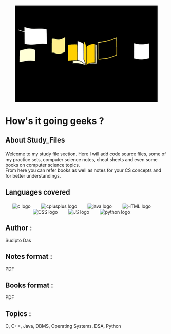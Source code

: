 ###

<div align="center">
  <img height="300" src="https://github.com/isudiptodas/isudiptodas/blob/main/Github_Study_Files.gif"  />
</div>

###

<h1 align="left">How's it going geeks ?</h1>

###

<h2 align="left">About Study_Files</h2>

###

<p align="left">Welcome to my study file section. Here I will add code source files, some of my practice sets, computer science notes, cheat sheets and even some books on computer science topics.<br>From here you can refer books as well as notes for your CS concepts and for better understandings.<br></p>

###

<h2 align="left">Languages covered </h2>

###

<div align="center">
  <img src="https://cdn.jsdelivr.net/gh/devicons/devicon/icons/c/c-original.svg" height="40" alt="c logo"  />
  <img width="25" />
  <img src="https://sdtimes.com/wp-content/uploads/2018/03/cpppp.png" height="40" alt="cplusplus logo"  />
  <img width="25" />
  <img src="https://cdn.jsdelivr.net/gh/devicons/devicon/icons/java/java-original.svg" height="40" alt="java logo"  />
  <img width="25" />
  <img src="https://clipground.com/images/html5-png-image-10.png" height="40" alt="HTML logo"  />
  <img width="25" />
  <img src="https://www.softorks.com/Images/css.jpg" height="40" alt="CSS logo"  />
  <img width="25" />
  <img src="https://icon-library.com/images/javascript-icon-png/javascript-icon-png-23.jpg" height="40" alt="JS logo"  />
  <img width="25" />
  <img src="https://logos-download.com/wp-content/uploads/2016/10/Python_logo_icon-700x697.png" height="40" alt="python logo" />
  <img width="25" />
  
  </div>

  ###

<h2 align="left">Author : </h2>
<p align="left"> Sudipto Das </p>

###

<h2 align="left">Notes format : </h2>
<p align="left"> PDF </p>

###

<h2 align="left">Books format : </h2>
<p align="left"> PDF </p>

###

<h2 align="left">Topics : </h2>

<p align="left"> C, C++, Java, DBMS, Operating Systems, DSA, Python </p>

###
